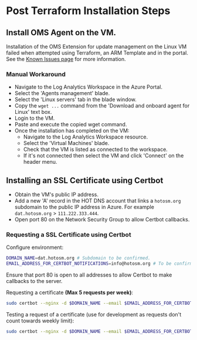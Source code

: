 # Post Terraform Installation Steps

## Install OMS Agent on the VM.

Installation of the OMS Extension for update management on the Linux VM failed when attempted using Terraform, an ARM Template and in the portal. See the [Known Issues page](../09%20Appendices/02%20Known%20Issues.md) for more information.

### Manual Workaround

- Navigate to the Log Analytics Workspace in the Azure Portal.
- Select the 'Agents management' blade.
- Select the 'Linux servers' tab in the blade window.
- Copy the `wget ...` command from the 'Download and onboard agent for Linux' text box.
- Login to the VM.
- Paste and execute the copied wget command.
- Once the installation has completed on the VM:
  - Navigate to the Log Analytics Workspace resource.
  - Select the 'Virtual Machines' blade.
  - Check that the VM is listed as connected to the workspace.
  - If it's not connected then select the VM and click 'Connect' on the header menu.

## Installing an SSL Certificate using Certbot

- Obtain the VM's public IP address.
- Add a new 'A' record in the HOT DNS account that links a `hotosm.org` subdomain to the public IP address in Azure. For example `dat.hotosm.org` > `111.222.333.444`.
- Open port 80 on the Network Security Group to allow Certbot callbacks.

### Requesting a SSL Certificate using Certbot

Configure environment:

``` BASH
DOMAIN_NAME=dat.hotosm.org # Subdomain to be confirmed.
EMAIL_ADDRESS_FOR_CERTBOT_NOTIFICATIONS=info@hotosm.org # To be confirmed.
```

Ensure that port 80 is open to all addresses to allow Certbot to make callbacks to the server.

Requesting a certificate **(Max 5 requests per week)**:

``` BASH
sudo certbot --nginx -d $DOMAIN_NAME --email $EMAIL_ADDRESS_FOR_CERTBOT_NOTIFICATIONS --agree-tos --non-interactive --redirect
```

Testing a request of a certificate (use for development as requests don't count towards weekly limit): 

``` BASH
sudo certbot --nginx -d $DOMAIN_NAME --email $EMAIL_ADDRESS_FOR_CERTBOT_NOTIFICATIONS --agree-tos --non-interactive --redirect --test-cert
```
